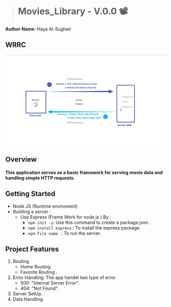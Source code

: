 > # Movies_Library - V.0.0 📽️

**Author Name**: Haya Al-Sughair 

## WRRC
![wrrc_imge](wrrc.jpg)
## Overview
#### This application serves as a basic framework for serving movie data and handling simple HTTP requests.
## Getting Started
- Node JS (Runtime enviroment) 
- Building a server : 
    - Use Express (Frame Work for node js ) By :
        - `npm init -y`: Use this command to create a package.json .
        - `npm install express` : To install the express package.
        - `npm file name ` : To run the server.

## Project Features
1.  Routing 
    - Home Routing. 
    - Favorite Routing .
2. Error Handling: The app handel two type of error 
    - 500: "Internal Server Error".
    - 404: "Not Found".
3. Server SetUp.
4. Data Handling.
